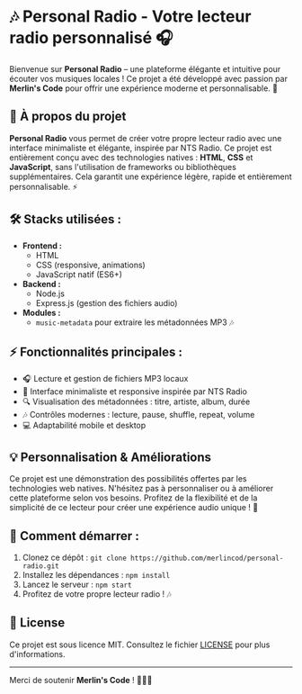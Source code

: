# 🎶 **Personal Radio** - Votre lecteur radio personnalisé 🎧

Bienvenue sur **Personal Radio** – une plateforme élégante et intuitive pour écouter vos musiques locales ! Ce projet a été développé avec passion par **Merlin's Code** pour offrir une expérience moderne et personnalisable. 🚀

## 🌟 **À propos du projet**  
**Personal Radio** vous permet de créer votre propre lecteur radio avec une interface minimaliste et élégante, inspirée par NTS Radio. Ce projet est entièrement conçu avec des technologies natives : **HTML**, **CSS** et **JavaScript**, sans l'utilisation de frameworks ou bibliothèques supplémentaires. Cela garantit une expérience légère, rapide et entièrement personnalisable. ⚡

## 🛠️ **Stacks utilisées :**
- **Frontend :**
  - HTML
  - CSS (responsive, animations)
  - JavaScript natif (ES6+)
- **Backend :**
  - Node.js
  - Express.js (gestion des fichiers audio)
- **Modules :**
  - `music-metadata` pour extraire les métadonnées MP3 🎶

## ⚡ **Fonctionnalités principales :**
- 🎧 Lecture et gestion de fichiers MP3 locaux
- 📱 Interface minimaliste et responsive inspirée par NTS Radio
- 🔍 Visualisation des métadonnées : titre, artiste, album, durée
- 🎶 Contrôles modernes : lecture, pause, shuffle, repeat, volume
- 💻 Adaptabilité mobile et desktop

## 💡 **Personnalisation & Améliorations**  
Ce projet est une démonstration des possibilités offertes par les technologies web natives. N'hésitez pas à personnaliser ou à améliorer cette plateforme selon vos besoins. Profitez de la flexibilité et de la simplicité de ce lecteur pour créer une expérience audio unique ! 🎵

## 🚀 **Comment démarrer :**
1. Clonez ce dépôt : `git clone https://github.com/merlincod/personal-radio.git`
2. Installez les dépendances : `npm install`
3. Lancez le serveur : `npm start`
4. Profitez de votre propre lecteur radio ! 🎶

## 📄 **License**  
Ce projet est sous licence MIT. Consultez le fichier [LICENSE](LICENSE) pour plus d'informations.

---

Merci de soutenir **Merlin's Code** ! 👨‍💻💖
